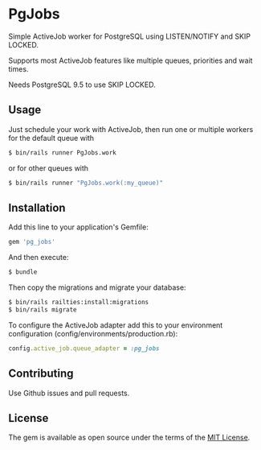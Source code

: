 # PgJobs
Simple ActiveJob worker for PostgreSQL using LISTEN/NOTIFY and
SKIP LOCKED.

Supports most ActiveJob features like multiple queues, priorities
and wait times.

Needs PostgreSQL 9.5 to use SKIP LOCKED.

## Usage
Just schedule your work with ActiveJob, then run one or multiple
workers for the default queue with
```bash
$ bin/rails runner PgJobs.work
```
or for other queues with
```bash
$ bin/rails runner "PgJobs.work(:my_queue)"
```

## Installation
Add this line to your application's Gemfile:

```ruby
gem 'pg_jobs'
```

And then execute:
```bash
$ bundle
```

Then copy the migrations and migrate your database:
```bash
$ bin/rails railties:install:migrations
$ bin/rails migrate
```

To configure the ActiveJob adapter add this to your environment
configuration (config/environments/production.rb):
```ruby
config.active_job.queue_adapter = :pg_jobs
```

## Contributing
Use Github issues and pull requests.

## License
The gem is available as open source under the terms of the
[MIT License](http://opensource.org/licenses/MIT).
